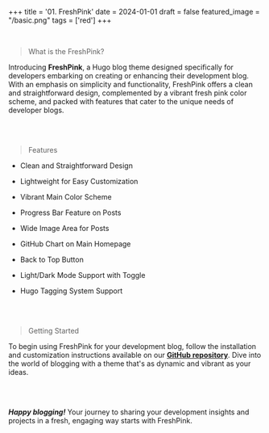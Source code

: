 +++
title = '01. FreshPink'
date = 2024-01-01
draft = false
featured_image = "/basic.png"
tags = ['red']
+++

<br>

> What is the FreshPink?

Introducing **FreshPink**, a Hugo blog theme designed specifically for developers embarking on creating or enhancing their development blog. With an emphasis on simplicity and functionality, FreshPink offers a clean and straightforward design, complemented by a vibrant fresh pink color scheme, and packed with features that cater to the unique needs of developer blogs.

<br>
<br>

> Features

- Clean and Straightforward Design

- Lightweight for Easy Customization

- Vibrant Main Color Scheme

- Progress Bar Feature on Posts

- Wide Image Area for Posts

- GitHub Chart on Main Homepage

- Back to Top Button

- Light/Dark Mode Support with Toggle

- Hugo Tagging System Support

<br>
<br>

> Getting Started

To begin using FreshPink for your development blog, follow the installation and customization instructions available on our [**GitHub repository**](https://github.com/your-repo/freshpink-hugo-theme). Dive into the world of blogging with a theme that's as dynamic and vibrant as your ideas.

<br>
<br>

**_Happy blogging!_**
Your journey to sharing your development insights and projects in a fresh, engaging way starts with FreshPink.

